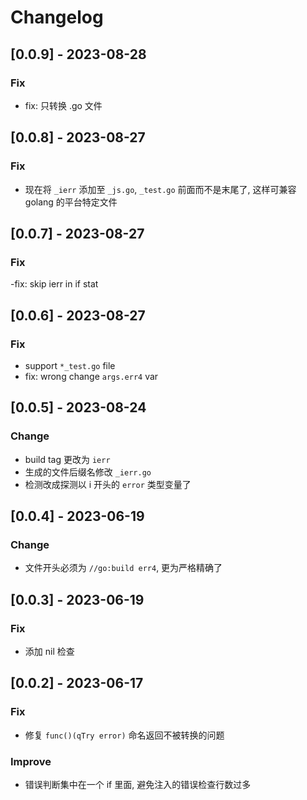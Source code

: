 # Changelog

## [0.0.9] - 2023-08-28

### Fix

- fix: 只转换 .go 文件

## [0.0.8] - 2023-08-27

### Fix

- 现在将 `_ierr` 添加至 `_js.go`, `_test.go` 前面而不是末尾了, 这样可兼容 golang 的平台特定文件

## [0.0.7] - 2023-08-27

### Fix

-fix: skip ierr in if stat

## [0.0.6] - 2023-08-27

### Fix

- support `*_test.go` file
- fix: wrong change `args.err4` var

## [0.0.5] - 2023-08-24

### Change

- build tag 更改为 `ierr`
- 生成的文件后缀名修改 `_ierr.go`
- 检测改成探测以 i 开头的 `error` 类型变量了

## [0.0.4] - 2023-06-19

### Change

- 文件开头必须为 `//go:build err4`, 更为严格精确了

## [0.0.3] - 2023-06-19

### Fix

- 添加 nil 检查

## [0.0.2] - 2023-06-17

### Fix

- 修复 `func()(qTry error)` 命名返回不被转换的问题

### Improve

- 错误判断集中在一个 if 里面, 避免注入的错误检查行数过多
